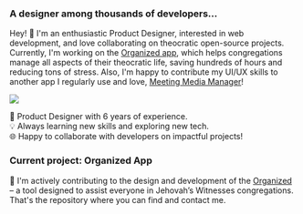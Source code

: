 ### A designer among thousands of developers...

Hey! 👋 I'm an enthusiastic Product Designer, interested in web development, and love collaborating on theocratic open-source projects.
Currently, I'm working on the [Organized app](https://github.com/sws2apps/organized-app), which helps congregations manage all aspects of their theocratic life, saving hundreds of hours and reducing tons of stress. Also, I'm happy to contribute my UI/UX skills to another app I regularly use and love, [Meeting Media Manager](https://github.com/sircharlo/meeting-media-manager)!

![](https://komarev.com/ghpvc/?username=ux-git)

🎨 Product Designer with 6 years of experience.<br>
💡 Always learning new skills and exploring new tech.<br>
🌐 Happy to collaborate with developers on impactful projects!

### Current project: Organized App

🚀 I'm actively contributing to the design and development of the [Organized](https://github.com/sws2apps/organized-app) – a tool designed to assist everyone in Jehovah’s Witnesses congregations. That's the repository where you can find and contact me.
